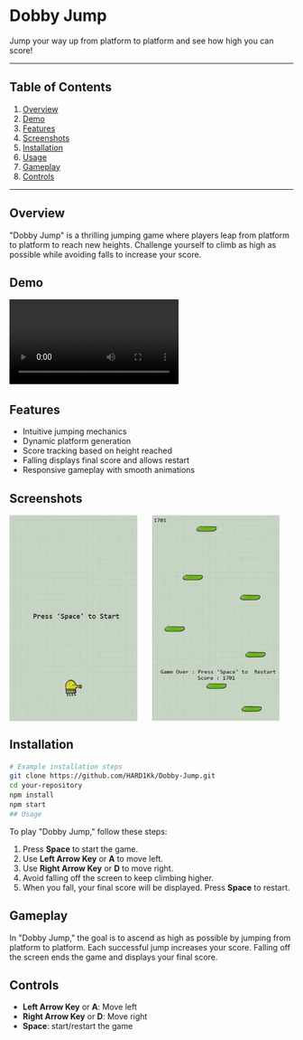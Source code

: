# Dobby Jump

Jump your way up from platform to platform and see how high you can score!

---

## Table of Contents

1. [Overview](#overview)
2. [Demo](#demo)
3. [Features](#features)
4. [Screenshots](#screenshots)
5. [Installation](#installation)
6. [Usage](#usage)
7. [Gameplay](#gameplay)
8. [Controls](#controls)


---

## Overview

"Dobby Jump" is a thrilling jumping game where players leap from platform to platform to reach new heights. Challenge yourself to climb as high as possible while avoiding falls to increase your score.

## Demo

![GamePlay ](./images/gameplay-gif.mp4)

## Features

- Intuitive jumping mechanics
- Dynamic platform generation
- Score tracking based on height reached
- Falling displays final score and allows restart
- Responsive gameplay with smooth animations

## Screenshots
<div style="display: flex;">
    <img src="./images/demo-img.png" alt="Demo Image 1" style="width: 45%; margin-right: 5%;" />
    <img src="./images/game-over-img.png" alt="Demo Image 2" style="width: 45%;" />
</div>

## Installation

```bash
# Example installation steps
git clone https://github.com/HARD1Kk/Dobby-Jump.git
cd your-repository
npm install
npm start
## Usage
```
To play "Dobby Jump," follow these steps:

1. Press **Space** to start the game.
2. Use **Left Arrow Key** or **A** to move left.
3. Use **Right Arrow Key** or **D** to move right.
4. Avoid falling off the screen to keep climbing higher.
5. When you fall, your final score will be displayed. Press **Space** to restart.

## Gameplay

In "Dobby Jump," the goal is to ascend as high as possible by jumping from platform to platform. Each successful jump increases your score. Falling off the screen ends the game and displays your final score.

## Controls

- **Left Arrow Key** or **A**: Move left
- **Right Arrow Key** or **D**: Move right
- **Space**: start/restart the game


